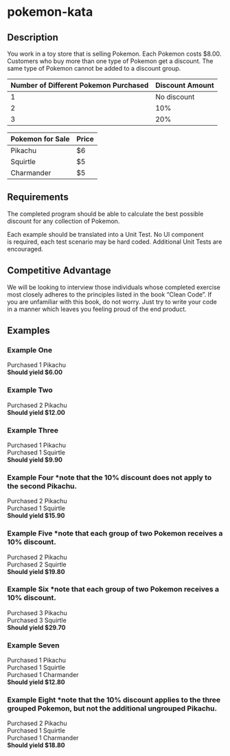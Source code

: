 # pokemon-kata

## Description

You work in a toy store that is selling Pokemon. Each Pokemon costs $8.00. Customers who
buy more than one type of Pokemon get a discount. The same type of Pokemon cannot be
added to a discount group.

| Number of Different Pokemon Purchased | Discount Amount |
| ------------------------------------- | --------------- |
| 1                                     | No discount     |
| 2                                     | 10%             |
| 3                                     | 20%             |

| Pokemon for Sale | Price |
| ---------------- | ----- |
| Pikachu          | $6    |
| Squirtle         | $5    |
| Charmander       | $5    |


## Requirements

The completed program should be able to calculate the best possible discount for any collection
of Pokemon.

Each example should be translated into a Unit Test. No UI component is required, each test
scenario may be hard coded. Additional Unit Tests are encouraged.

## Competitive Advantage

We will be looking to interview those individuals whose completed exercise most closely
adheres to the principles listed in the book “Clean Code”. If you are unfamiliar with this book, do
not worry. Just try to write your code in a manner which leaves you feeling proud of the end
product.

## Examples

### Example One

Purchased 1 Pikachu  
**Should yield $6.00**  

### Example Two

Purchased 2 Pikachu  
**Should yield $12.00**  

### Example Three

Purchased 1 Pikachu  
Purchased 1 Squirtle  
**Should yield $9.90**  

### Example Four *note that the 10% discount does not apply to the second Pikachu.

Purchased 2 Pikachu  
Purchased 1 Squirtle  
**Should yield $15.90**  

### Example Five *note that each group of two Pokemon receives a 10% discount.

Purchased 2 Pikachu  
Purchased 2 Squirtle  
**Should yield $19.80**  

### Example Six *note that each group of two Pokemon receives a 10% discount.

Purchased 3 Pikachu  
Purchased 3 Squirtle  
**Should yield $29.70**  

### Example Seven

Purchased 1 Pikachu  
Purchased 1 Squirtle  
Purchased 1 Charmander  
**Should yield $12.80**  

### Example Eight *note that the 10% discount applies to the three grouped Pokemon, but not the additional ungrouped Pikachu.

Purchased 2 Pikachu  
Purchased 1 Squirtle  
Purchased 1 Charmander  
**Should yield $18.80**  
